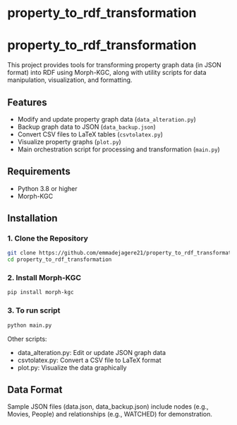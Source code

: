 # property_to_rdf_transformation

# property_to_rdf_transformation

This project provides tools for transforming property graph data (in JSON format) into RDF using Morph-KGC, along with utility scripts for data manipulation, visualization, and formatting.

## Features

- Modify and update property graph data (`data_alteration.py`)
- Backup graph data to JSON (`data_backup.json`)
- Convert CSV files to LaTeX tables (`csvtolatex.py`)
- Visualize property graphs (`plot.py`)
- Main orchestration script for processing and transformation (`main.py`)

## Requirements

- Python 3.8 or higher
- Morph-KGC

## Installation

### 1. Clone the Repository

```bash
git clone https://github.com/emmadejagere21/property_to_rdf_transformation.git
cd property_to_rdf_transformation
```
### 2. Install Morph-KGC
```bash
pip install morph-kgc
```
### 3. To run script
```bash
python main.py
```
Other scripts:

- data_alteration.py: Edit or update JSON graph data
- csvtolatex.py: Convert a CSV file to LaTeX format
- plot.py: Visualize the data graphically

## Data Format

Sample JSON files (data.json, data_backup.json) include nodes (e.g., Movies, People) and relationships (e.g., WATCHED) for demonstration.
